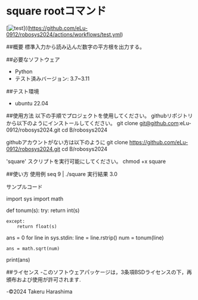 # square rootコマンド

[![test](https://github.com/eLu-0912/robosys2024/actions/workflows/test.yml/badge.svg)]((https://github.com/eLu-0912/robosys2024/actions/workflows/test.yml)

##概要
標準入力から読み込んだ数字の平方根を出力する。

##必要なソフトウェア
- Python
 - テスト済みバージョン: 3.7~3.11

##テスト環境
- ubuntu 22.04

##使用方法
以下の手順でプロジェクトを使用してください。
githubリポジトリから以下のようにインストールしてください。
git clone git@github.com:eLu-0912/robosys2024.git
cd B/robosys2024

githubアカウントがない方は以下のように
git clone https://github.com/eLu-0912/robosys2024.git
cd B/robosys2024

'square' スクリプトを実行可能にしてください。
chmod +x square

##使い方
使用例
seq 9 | ./square
実行結果
3.0

サンプルコード

import sys
import math


def tonum(s):
    try:
        return int(s)

    except:
        return float(s)

ans = 0
for line in sys.stdin:
    line = line.rstrip()
    num = tonum(line)

    ans = math.sqrt(num)

print(ans)

##ライセンス
-このソフトウェアパッケージは，3条項BSDライセンスの下，再頒布および使用が許可されます.

-©2024 Takeru Harashima
